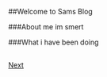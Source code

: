 ##Welcome to Sams Blog

###About me
im smert

###What i have been doing

##

[Next](https://elitefish63.github.io/Elitefishes-Blog/Unit1)
